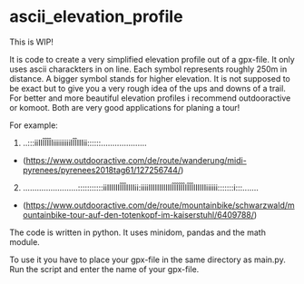 # ascii_elevation_profile

This is WIP!

It is code to create a very simplified elevation profile out of a gpx-file. It only uses ascii charackters in on line.
Each symbol represents roughly 250m in distance. A bigger symbol stands for higher elevation.
It is not supposed to be exact but to give you a very rough idea of the ups and downs of a trail. 
For better and more beautiful elevation profiles i recommend outdooractive or komoot. Both are very good applications for planing a tour!

For example:

1. ..:::iiIIÎÎÎÎIiiiiiiiiiIÎÎIIIii::::::.................... 
 * (https://www.outdooractive.com/de/route/wanderung/midi-pyrenees/pyrenees2018tag61/127256744/) 
2. ........................:::::::::::iiIIIIIIÎÎÎIIIIii:iiiiIIIIIIIIIIIÎÎÎÎÎÎIÎÎÎIIIIIIiiiiii:::::::i:::....... 
 * (https://www.outdooractive.com/de/route/mountainbike/schwarzwald/mountainbike-tour-auf-den-totenkopf-im-kaiserstuhl/6409788/)


The code is written in python. It uses minidom, pandas and the math module.

To use it you have to place your gpx-file in the same directory as main.py. Run the script and enter the name of your gpx-file. 


 
  


 

